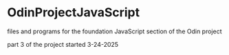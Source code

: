 # OdinProjectJavaScript
files and programs for the foundation JavaScript section of the Odin project

part 3 of the project started 3-24-2025
